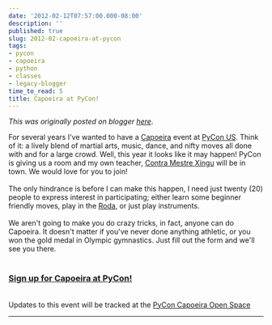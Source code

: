 ```yaml
---
date: '2012-02-12T07:57:00.000-08:00'
description: ''
published: true
slug: 2012-02-capoeira-at-pycon
tags:
- pycon
- capoeira
- python
- classes
- legacy-blogger
time_to_read: 5
title: Capoeira at PyCon!
---
```


*This was originally posted on blogger [here](https://pydanny.blogspot.com/2012/02/capoeira-at-pycon.html)*.

For several years I've wanted to have a <a href="http://en.wikipedia.org/wiki/Capoeira">Capoeira</a> event at <a href="https://us.pycon.org/2012/community/openspaces/capoeira/">PyCon US</a>. Think of it: a lively blend of martial arts, music, dance, and  nifty moves all done with and for a large crowd. Well, this year it looks like it may happen! PyCon is giving us a room and my own teacher, <a href="http://valleycapoeira.com/?page_id=7">Contra Mestre Xingu</a> will be in town. We would love for you to join!<br /><br />The only hindrance is before I can make this happen, I need just twenty (20) people to express interest in participating; either learn some beginner friendly moves, play in the <a href="http://en.wikipedia.org/wiki/Capoeira#Roda">Roda</a>, or just play instruments.<br /><br />We aren't going to make you do crazy tricks, in fact, anyone can do Capoeira. It doesn't matter if you've never done anything athletic, or you won the gold medal in Olympic gymnastics. Just fill out the form and we'll see you there.<br /><br /><h3><a href="http://bit.ly/pycon-capoeira">Sign up for Capoeira at PyCon!</a></h3><br />Updates to this event will be tracked at the <a href="https://us.pycon.org/2012/community/openspaces/capoeira/">PyCon Capoeira Open Space</a>

---

